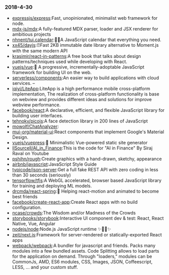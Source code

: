 ### 2018-4-30 
* [expressjs/express](https://github.com//expressjs/express):Fast, unopinionated, minimalist web framework for node. 
* [mdx-js/mdx](https://github.com//mdx-js/mdx):A fully-featured MDX parser, loader and JSX renderer for ambitious projects 
* [nhnent/tui.calendar](https://github.com//nhnent/tui.calendar):🍞📅A JavaScript calendar that everything you need. 
* [xx45/dayjs](https://github.com//xx45/dayjs):⏰Fast 2KB immutable date library alternative to Moment.js with the same modern API 
* [krasimir/react-in-patterns](https://github.com//krasimir/react-in-patterns):A free book that talks about design patterns/techniques used while developing with React. 
* [vuejs/vue](https://github.com//vuejs/vue):🖖 A progressive, incrementally-adoptable JavaScript framework for building UI on the web. 
* [serverless/components](https://github.com//serverless/components):An easier way to build applications with cloud services. – 
* [iqiyi/LiteApp](https://github.com//iqiyi/LiteApp):LiteApp is a high performance mobile cross-platform implementation, The realization of cross-platform functionality is base on webview and provides different ideas and solutions for improve webview performance. 
* [facebook/react](https://github.com//facebook/react):A declarative, efficient, and flexible JavaScript library for building user interfaces. 
* [tehnokv/picojs](https://github.com//tehnokv/picojs):A face detection library in 200 lines of JavaScript 
* [mowolf/ChatAnalyzer](https://github.com//mowolf/ChatAnalyzer): 
* [mui-org/material-ui](https://github.com//mui-org/material-ui):React components that implement Google's Material Design. 
* [vuejs/vuepress](https://github.com//vuejs/vuepress):📝 Minimalistic Vue-powered static site generator 
* [llSourcell/AI_in_Finance](https://github.com//llSourcell/AI_in_Finance):This is the code for "AI in Finance" By Siraj Raval on Youtube 
* [pshihn/rough](https://github.com//pshihn/rough):Create graphics with a hand-drawn, sketchy, appearance 
* [airbnb/javascript](https://github.com//airbnb/javascript):JavaScript Style Guide 
* [typicode/json-server](https://github.com//typicode/json-server):Get a full fake REST API with zero coding in less than 30 seconds (seriously) 
* [tensorflow/tfjs](https://github.com//tensorflow/tfjs):A WebGL accelerated, browser based JavaScript library for training and deploying ML models. 
* [drcmda/react-spring](https://github.com//drcmda/react-spring):🙌 Helping react-motion and animated to become best friends 
* [facebook/create-react-app](https://github.com//facebook/create-react-app):Create React apps with no build configuration. 
* [ncase/crowds](https://github.com//ncase/crowds):The Wisdom and/or Madness of the Crowds 
* [storybooks/storybook](https://github.com//storybooks/storybook):Interactive UI component dev & test: React, React Native, Vue, Angular 
* [nodejs/node](https://github.com//nodejs/node):Node.js JavaScript runtime ✨🐢🚀✨ 
* [zeit/next.js](https://github.com//zeit/next.js):Framework for server-rendered or statically-exported React apps 
* [webpack/webpack](https://github.com//webpack/webpack):A bundler for javascript and friends. Packs many modules into a few bundled assets. Code Splitting allows to load parts for the application on demand. Through "loaders," modules can be CommonJs, AMD, ES6 modules, CSS, Images, JSON, Coffeescript, LESS, ... and your custom stuff. 
